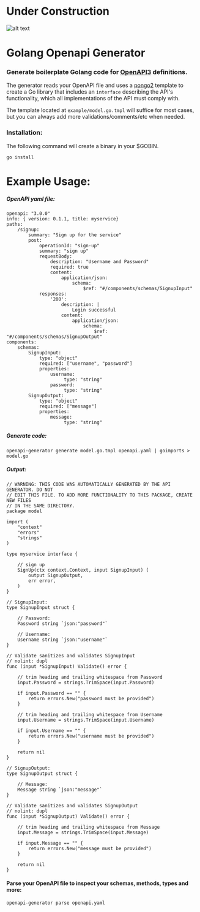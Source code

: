 # Under Construction 

![alt text](https://cdn.pixabay.com/photo/2017/06/16/07/26/under-construction-2408062_960_720.png)



# Golang Openapi Generator

### Generate boilerplate Golang code for [OpenAPI3](https://swagger.io/specification/) definitions.
The generator reads your OpenAPI file and uses a [pongo2](https://github.com/flosch/pongo2) template to create a Go library that includes an `interface` describing the API's functionality, which
all implementations of the API must comply with.

The template located at `example/model.go.tmpl` will suffice for most cases, but you can always add more validations/comments/etc when needed.

### Installation:
The following command will create a binary in your $GOBIN.
```
go install
```

# Example Usage:
##### OpenAPI yaml file:
```
openapi: "3.0.0"
info: { version: 0.1.1, title: myservice}
paths:
    /signup:
        summary: "Sign up for the service"
        post:
            operationId: "sign-up"
            summary: "sign up"
            requestBody:
                description: "Username and Password"
                required: true
                content:
                    application/json:
                        schema:
                            $ref: "#/components/schemas/SignupInput"
            responses:
                '200':
                    description: |
                        Login successful
                    content:
                        application/json:
                            schema:
                                $ref: "#/components/schemas/SignupOutput"
components:
    schemas:
        SignupInput:
            type: "object"
            required: ["username", "password"]
            properties:
                username:
                     type: "string"
                password:
                     type: "string"
        SignupOutput:
            type: "object"
            required: ["message"]
            properties:
                message:
                     type: "string"
```



##### Generate code:
```
openapi-generator generate model.go.tmpl openapi.yaml | goimports > model.go
```


##### Output:
```
// WARNING: THIS CODE WAS AUTOMATICALLY GENERATED BY THE API GENERATOR. DO NOT
// EDIT THIS FILE. TO ADD MORE FUNCTIONALITY TO THIS PACKAGE, CREATE NEW FILES
// IN THE SAME DIRECTORY.
package model

import (
	"context"
	"errors"
	"strings"
)

type myservice interface {

	// sign up
	SignUp(ctx context.Context, input SignupInput) (
		output SignupOutput,
		err error,
	)
}

// SignupInput:
type SignupInput struct {

	// Password:
	Password string `json:"password"`

	// Username:
	Username string `json:"username"`
}

// Validate sanitizes and validates SignupInput
// nolint: dupl
func (input *SignupInput) Validate() error {

	// trim heading and trailing whitespace from Password
	input.Password = strings.TrimSpace(input.Password)

	if input.Password == "" {
		return errors.New("password must be provided")
	}

	// trim heading and trailing whitespace from Username
	input.Username = strings.TrimSpace(input.Username)

	if input.Username == "" {
		return errors.New("username must be provided")
	}

	return nil
}

// SignupOutput:
type SignupOutput struct {

	// Message:
	Message string `json:"message"`
}

// Validate sanitizes and validates SignupOutput
// nolint: dupl
func (input *SignupOutput) Validate() error {

	// trim heading and trailing whitespace from Message
	input.Message = strings.TrimSpace(input.Message)

	if input.Message == "" {
		return errors.New("message must be provided")
	}

	return nil
}
```

#### Parse your OpenAPI file to inspect your schemas, methods, types and more:
```
openapi-generator parse openapi.yaml
```
